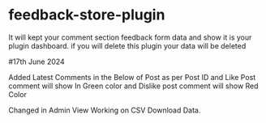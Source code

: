 # feedback-store-plugin
It will kept your comment section feedback form data and show it is your plugin dashboard.
if you will delete this plugin your data will be deleted

#17th June 2024 

Added Latest Comments in the Below of Post as per Post ID and 
Like Post comment will show In Green color and Dislike post comment will show Red Color

Changed in Admin View Working on CSV Download Data.